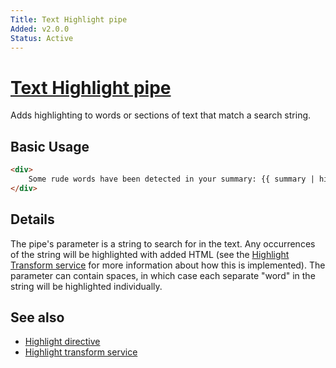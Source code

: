 ```yaml
---
Title: Text Highlight pipe
Added: v2.0.0
Status: Active
---
```


# [Text Highlight pipe](../../../lib/core/pipes/text-highlight.pipe.ts "Defined in text-highlight.pipe.ts")

Adds highlighting to words or sections of text that match a search string.

## Basic Usage

<!-- {% raw %} -->

```HTML
<div>
    Some rude words have been detected in your summary: {{ summary | highlight:rudeWordList }}
</div>
```

<!-- {% endraw %} -->

## Details

The pipe's parameter is a string to search for in the text. Any occurrences of the string will
be highlighted with added HTML (see the
[Highlight Transform service](../services/highlight-transform.service.md) for more information about how
this is implemented). The parameter can contain spaces, in which case each separate "word" in the string will be highlighted individually.

## See also

-   [Highlight directive](../directives/highlight.directive.md)
-   [Highlight transform service](../services/highlight-transform.service.md)
